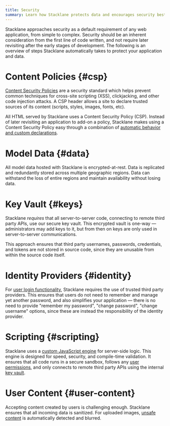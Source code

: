 ```yaml
---
title: Security
summary: Learn how Stacklane protects data and encourages security best practices.
---
```


Stacklane approaches security as a default requirement of any web application, from simple to complex.
Security should be an inherent consideration from the first line of code written,
and not require later revisiting after the early stages of development.
The following is an overview of steps Stacklane automatically takes to protect your application and data.

# Content Policies {#csp}

<a target="_blank" href="https://en.wikipedia.org/wiki/Content_Security_Policy">Content Security Policies</a>
are a security standard which helps prevent common techniques for
cross-site scripting (XSS), clickjacking, and other code injection attacks.
A CSP header allows a site to declare trusted sources of its content (scripts, styles, images, fonts, etc).

All HTML served by Stacklane uses a Content Security Policy (CSP).
Instead of later revisiting an application to add-on a policy,
Stacklane makes using a Content Security Policy easy through a combination of
[automatic behavior and custom declarations](/🗄/Article/endpoints/mustache.md#csp).

# Model Data {#data}

All model data hosted with Stacklane is encrypted-at-rest.
Data is replicated and redundantly stored across multiple geographic regions.
Data can withstand the loss of entire regions and maintain availability without losing data.

# Key Vault {#keys}

Stacklane *requires* that all server-to-server code, connecting to remote third party APIs, use our secure key vault.
This encrypted vault is one-way &mdash; administrators may add keys to it, but from then on keys are
only used in server-to-server communications.

This approach ensures that third party usernames, passwords, credentials, and tokens are not stored
in source code, since they are unusable from within the source code itself.

# Identity Providers {#identity}

For [user login functionality](/users/), Stacklane requires the use of trusted third party providers.
This ensures that users do not need to remember and manage yet another password,
and also simplifies your application &mdash; there is no need to provide
"remember my password", "change password", "change username" options,
since these are instead the responsibility of the identity provider.

# Scripting {#scripting}

Stacklane uses a [custom JavaScript engine](/scripting/) for server-side logic.
This engine is designed for speed, security, and compile-time validation.
It ensures that all code runs in a secure sandbox,
follows any [user permissions](/users/), and
only connects to remote third party APIs using the internal [key vault](#keys).

# User Content {#user-content}

Accepting content created by users is challenging enough.
Stacklane ensures that all incoming data is sanitized.
For uploaded images, [unsafe content](/🗄/Article/models/images.md#unsafe) is automatically detected and blurred.